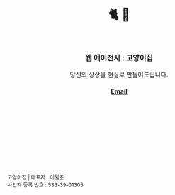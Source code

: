 <h1 align="center">
  <br />
  🐈 🏡
  <br />
  <br />
</h1>

<h3 align="center">웹 에이전시 : 고양이집</h3>

<p align="center">당신의 상상을 현실로 만들어드립니다.</p>

<h4 align="center">
  <a href="mailto:biz@cat-hou.se">Email</a>
  <!-- | <a href="https://cat-hou.se">홈페이지 (작업중)</a> -->
</h4>

<br />
<br />
<br />
<br />
<br />

<h2>&nbsp;</h2>

<small>
고양이집 | 대표자 : 이원준
<br />
사업자 등록 번호 : 533-39-01305
</small>
